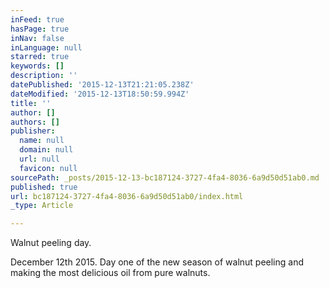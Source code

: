 ```yaml
---
inFeed: true
hasPage: true
inNav: false
inLanguage: null
starred: true
keywords: []
description: ''
datePublished: '2015-12-13T21:21:05.238Z'
dateModified: '2015-12-13T18:50:59.994Z'
title: ''
author: []
authors: []
publisher:
  name: null
  domain: null
  url: null
  favicon: null
sourcePath: _posts/2015-12-13-bc187124-3727-4fa4-8036-6a9d50d51ab0.md
published: true
url: bc187124-3727-4fa4-8036-6a9d50d51ab0/index.html
_type: Article

---
```

Walnut peeling day.

December 12th 2015\. Day one of the new season of walnut peeling and making the most delicious oil from pure walnuts.
